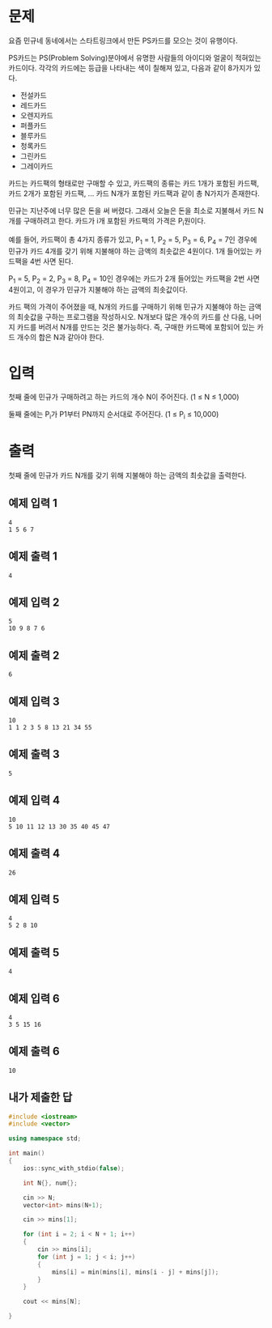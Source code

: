 문제
==============
요즘 민규네 동네에서는 스타트링크에서 만든 PS카드를 모으는 것이 유행이다.

PS카드는 PS(Problem Solving)분야에서 유명한 사람들의 아이디와 얼굴이 적혀있는 카드이다. 각각의 카드에는 등급을 나타내는 색이 칠해져 있고, 다음과 같이 8가지가 있다.

- 전설카드
- 레드카드
- 오렌지카드
- 퍼플카드
- 블루카드
- 청록카드
- 그린카드
- 그레이카드

카드는 카드팩의 형태로만 구매할 수 있고, 카드팩의 종류는 카드 1개가 포함된 카드팩, 카드 2개가 포함된 카드팩, ... 카드 N개가 포함된 카드팩과 같이 총 N가지가 존재한다.

민규는 지난주에 너무 많은 돈을 써 버렸다. 그래서 오늘은 돈을 최소로 지불해서 카드 N개를 구매하려고 한다. 카드가 i개 포함된 카드팩의 가격은 P<sub>i</sub>원이다.

예를 들어, 카드팩이 총 4가지 종류가 있고, P<sub>1</sub> = 1, P<sub>2</sub> = 5, P<sub>3</sub> = 6, P<sub>4</sub> = 7인 경우에 민규가 카드 4개를 갖기 위해 지불해야 하는 금액의 최솟값은 4원이다. 1개 들어있는 카드팩을 4번 사면 된다.

P<sub>1</sub> = 5, P<sub>2</sub> = 2, P<sub>3</sub> = 8, P<sub>4</sub> = 10인 경우에는 카드가 2개 들어있는 카드팩을 2번 사면 4원이고, 이 경우가 민규가 지불해야 하는 금액의 최솟값이다.

카드 팩의 가격이 주어졌을 때, N개의 카드를 구매하기 위해 민규가 지불해야 하는 금액의 최솟값을 구하는 프로그램을 작성하시오. N개보다 많은 개수의 카드를 산 다음, 나머지 카드를 버려서 N개를 만드는 것은 불가능하다. 즉, 구매한 카드팩에 포함되어 있는 카드 개수의 합은 N과 같아야 한다.

입력
==========
첫째 줄에 민규가 구매하려고 하는 카드의 개수 N이 주어진다. (1 ≤ N ≤ 1,000)

둘째 줄에는 P<sub>i</sub>가 P1부터 PN까지 순서대로 주어진다. (1 ≤ P<sub>i</sub> ≤ 10,000)

출력
=========
첫째 줄에 민규가 카드 N개를 갖기 위해 지불해야 하는 금액의 최솟값을 출력한다.

예제 입력 1 
---------------
```
4
1 5 6 7
```
예제 출력 1 
---------------
```
4
```
예제 입력 2 
---------------
```
5
10 9 8 7 6
```
예제 출력 2 
---------------
```
6
```
예제 입력 3 
---------------
```
10
1 1 2 3 5 8 13 21 34 55
```
예제 출력 3 
---------------
```
5
```
예제 입력 4 
---------------
```
10
5 10 11 12 13 30 35 40 45 47
```
예제 출력 4 
---------------
```
26
```
예제 입력 5 
---------------
```
4
5 2 8 10
```
예제 출력 5 
---------------
```
4
```
예제 입력 6 
---------------
```
4
3 5 15 16
```
예제 출력 6 
---------------
```
10
```

내가 제출한 답
------------
```cpp
#include <iostream>
#include <vector>

using namespace std;

int main()
{
	ios::sync_with_stdio(false);

	int N{}, num{};

	cin >> N;
	vector<int> mins(N+1);

	cin >> mins[1];

	for (int i = 2; i < N + 1; i++)
	{
		cin >> mins[i];
		for (int j = 1; j < i; j++)
		{
			mins[i] = min(mins[i], mins[i - j] + mins[j]);
		}
	}

	cout << mins[N];

}
```
